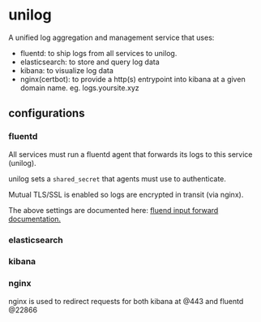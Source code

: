 # unilog

A unified log aggregation and management service that uses:

- fluentd: to ship logs from all services to unilog.
- elasticsearch: to store and query log data
- kibana: to visualize log data
- nginx(certbot): to provide a http(s) entrypoint into kibana at a given domain name. eg. logs.yoursite.xyz

## configurations

### fluentd

All services must run a fluentd agent that forwards its logs to this service (unilog).

unilog sets a `shared_secret` that agents must use to authenticate.

Mutual TLS/SSL is enabled so logs are encrypted in transit (via nginx).

The above settings are documented here: [fluend input forward documentation.](https://docs.fluentd.org/input/forward)

### elasticsearch

### kibana

### nginx

nginx is used to redirect requests for both kibana at @443 and fluentd @22866
